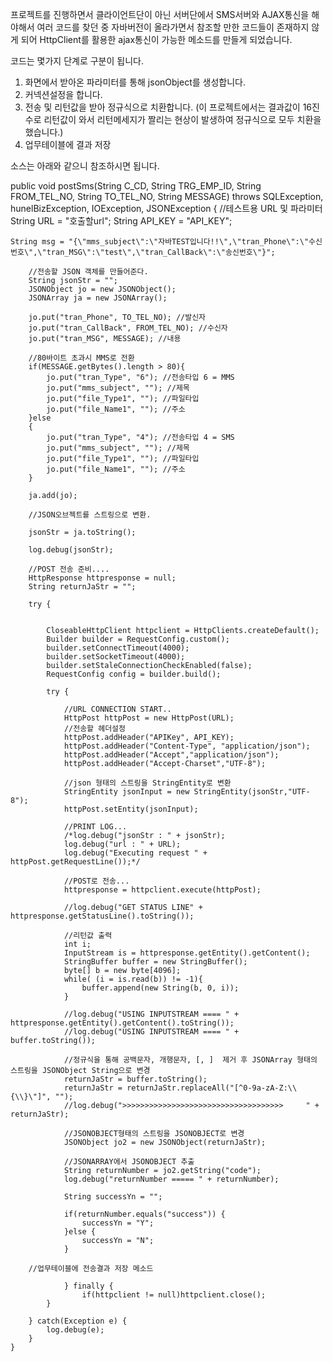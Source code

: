 프로젝트를 진행하면서 클라이언트단이 아닌 서버단에서 SMS서버와 AJAX통신을 해야해서 여러 코드를 찾던 중 자바버전이 올라가면서
참조할 만한 코드들이 존재하지 않게 되어 HttpClient를 활용한 ajax통신이 가능한 메소드를 만들게 되었습니다.

코드는 몇가지 단계로 구분이 됩니다.
1. 화면에서 받아온 파라미터를 통해 jsonObject를 생성합니다.
2. 커넥션설정을 합니다.
3. 전송 및 리턴값을 받아 정규식으로 치환합니다. 
   (이 프로젝트에서는 결과값이 16진수로 리턴값이 와서 리턴메세지가 짤리는 현상이 발생하여 정규식으로 모두 치환을 했습니다.)
4. 업무테이블에 결과 저장

소스는 아래와 같으니 참조하시면 됩니다.

public void postSms(String C_CD, String TRG_EMP_ID, String FROM_TEL_NO, String TO_TEL_NO, String MESSAGE) throws SQLException, hunelBizException, IOException, JSONException
{
		//테스트용 URL 및 파라미터
		String URL = "호출할url";
		String API_KEY = "API_KEY";
    
    String msg = "{\"mms_subject\":\"자바TEST입니다!!\",\"tran_Phone\":\"수신번호\",\"tran_MSG\":\"test\",\"tran_CallBack\":\"송신번호\"}";
 
		//전송할 JSON 객체를 만들어준다.
		String jsonStr = "";
		JSONObject jo = new JSONObject();
		JSONArray ja = new JSONArray();
		
		jo.put("tran_Phone", TO_TEL_NO); //발신자
		jo.put("tran_CallBack", FROM_TEL_NO); //수신자
		jo.put("tran_MSG", MESSAGE); //내용
		
		//80바이트 초과시 MMS로 전환
		if(MESSAGE.getBytes().length > 80){
			jo.put("tran_Type", "6"); //전송타입 6 = MMS
			jo.put("mms_subject", ""); //제목
			jo.put("file_Type1", ""); //파일타입
			jo.put("file_Name1", ""); //주소
		}else
		{
			jo.put("tran_Type", "4"); //전송타입 4 = SMS
			jo.put("mms_subject", ""); //제목
			jo.put("file_Type1", ""); //파일타입
			jo.put("file_Name1", ""); //주소
		}
		
		ja.add(jo);
		
		//JSON오브젝트를 스트링으로 변환.
		
		jsonStr = ja.toString();
		
		log.debug(jsonStr);
		
		//POST 전송 준비....
		HttpResponse httpresponse = null;
		String returnJaStr = "";
		
		try {
		
		  
			CloseableHttpClient httpclient = HttpClients.createDefault();
			Builder builder = RequestConfig.custom();
			builder.setConnectTimeout(4000);
			builder.setSocketTimeout(4000);
			builder.setStaleConnectionCheckEnabled(false);
			RequestConfig config = builder.build();
			
			try {
		
				//URL CONNECTION START..
				HttpPost httpPost = new HttpPost(URL);
				//전송할 헤더설정
				httpPost.addHeader("APIKey", API_KEY);
				httpPost.addHeader("Content-Type", "application/json");
				httpPost.addHeader("Accept","application/json");
				httpPost.addHeader("Accept-Charset","UTF-8");
				
				//json 형태의 스트링을 StringEntity로 변환
				StringEntity jsonInput = new StringEntity(jsonStr,"UTF-8");
				httpPost.setEntity(jsonInput);
				
				//PRINT LOG...
				/*log.debug("jsonStr : " + jsonStr);
				log.debug("url : " + URL);
				log.debug("Executing request " + httpPost.getRequestLine());*/
				
				//POST로 전송...
				httpresponse = httpclient.execute(httpPost);
				
				//log.debug("GET STATUS LINE" + httpresponse.getStatusLine().toString());
				
				//리턴값 출력
				int i;
				InputStream is = httpresponse.getEntity().getContent();
				StringBuffer buffer = new StringBuffer();
				byte[] b = new byte[4096];
				while( (i = is.read(b)) != -1){
					buffer.append(new String(b, 0, i));
				}
				
				//log.debug("USING INPUTSTREAM ==== " + httpresponse.getEntity().getContent().toString());
				//log.debug("USING INPUTSTREAM ==== " + buffer.toString());
				
				//정규식을 통해 공백문자, 개행문자, [, ]  제거 후 JSONArray 형태의 스트링을 JSONObject String으로 변경
				returnJaStr = buffer.toString();
				returnJaStr = returnJaStr.replaceAll("[^0-9a-zA-Z:\\{\\}\"]", "");
				//log.debug(">>>>>>>>>>>>>>>>>>>>>>>>>>>>>>>>>>>>     " + returnJaStr);
				
				//JSONOBJECT형태의 스트링을 JSONOBJECT로 변경
				JSONObject jo2 = new JSONObject(returnJaStr);
				
				//JSONARRAY에서 JSONOBJECT 추출
				String returnNumber = jo2.getString("code");
				log.debug("returnNumber ===== " + returnNumber);
				
				String successYn = "";
				
				if(returnNumber.equals("success")) {
					successYn = "Y";
				}else {
					successYn = "N";
				}
				
        //업무테이블에 전송결과 저장 메소드
		
				} finally {
					if(httpclient != null)httpclient.close();
			}
			
		} catch(Exception e) {
			log.debug(e);
		}
    }
